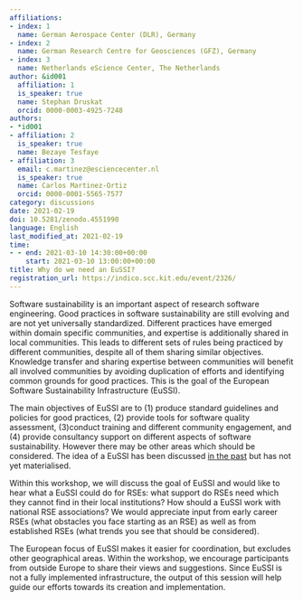```yaml
---
affiliations:
- index: 1
  name: German Aerospace Center (DLR), Germany
- index: 2
  name: German Research Centre for Geosciences (GFZ), Germany
- index: 3
  name: Netherlands eScience Center, The Netherlands
author: &id001
  affiliation: 1
  is_speaker: true
  name: Stephan Druskat
  orcid: 0000-0003-4925-7248
authors:
- *id001
- affiliation: 2
  is_speaker: true
  name: Bezaye Tesfaye
- affiliation: 3
  email: c.martinez@esciencecenter.nl
  is_speaker: true
  name: Carlos Martinez-Ortiz
  orcid: 0000-0001-5565-7577
category: discussions
date: 2021-02-19
doi: 10.5281/zenodo.4551990
language: English
last_modified_at: 2021-02-19
time:
- - end: 2021-03-10 14:30:00+00:00
    start: 2021-03-10 13:00:00+00:00
title: Why do we need an EuSSI?
registration_url: https://indico.scc.kit.edu/event/2326/
---
```


Software sustainability is an important aspect of research software engineering. Good practices in software sustainability are still evolving and are not yet universally standardized. Different practices have emerged within domain specific communities, and expertise is additionally shared in local communities. This leads to different sets of rules being practiced by different communities, despite all of them sharing similar objectives. Knowledge transfer and sharing expertise between communities will benefit all involved communities by avoiding duplication of efforts and identifying common grounds for good practices. This is the goal of the European Software Sustainability Infrastructure (EuSSI).

The main objectives of EuSSI are to (1) produce standard guidelines and policies for good practices, (2) provide tools for software quality assessment,  (3)conduct training and different community engagement, and (4) provide consultancy support on different aspects of software sustainability. However there may be other areas which should be considered. The idea of a EuSSI has been discussed [in the past][1] but has not yet materialised.

Within this workshop, we will discuss the goal of EuSSI and would like to hear what a EuSSI could do for RSEs: what support do RSEs need which they cannot find in their local institutions? How should a EuSSI work with national RSE associations? We would appreciate input from early career RSEs (what obstacles you face starting as an RSE) as well as from established RSEs (what trends you see that should be considered).

The European focus of EuSSI makes it easier for coordination, but excludes other geographical areas. Within the workshop, we encourage participants from outside Europe to share their views and suggestions. Since EuSSI is not a fully implemented infrastructure, the output of this session will help guide our efforts towards its creation and implementation.

  [1]: https://doi.org/10.5281/zenodo.3922154